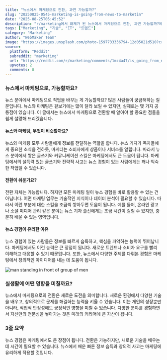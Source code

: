 ```yaml
---
title: "뉴스에서 마케팅으로 전환, 과연 가능할까?"
slug: "20250825-0545-marketing-is-going-from-news-to-marketin"
date: "2025-08-25T05:45:52"
description: "r/marketing에서 화제가 된 뉴스에서 마케팅으로 전환, 과연 가능할까?에 대한 깊이 있는 분석과 인사이트"
tags: ["Marketing", "기술", "IT", "트렌드"]
category: "Marketing"
author: "WebMaker Team"
image: "https://images.unsplash.com/photo-1597733336794-12d05021d510?crop=entropy&cs=tinysrgb&fit=max&fm=jpg&ixid=M3w3OTU0NDF8MHwxfHNlYXJjaHwxOHx8dGVjaG5vbG9neXxlbnwxfDB8fHwxNzU2MDYwNTk5fDA&ixlib=rb-4.1.0&q=80&w=1080"
source:
  platform: "Reddit"
  subreddit: "marketing"
  url: "https://reddit.com/r/marketing/comments/1mz4a47/is_going_from_news_to_marketing_often_doable/"
  upvotes: 2
  comments: 8
---
```


### 뉴스에서 마케팅으로, 가능할까요?

뉴스 분야에서 마케팅으로 직업을 바꾸는 게 가능할까요? 많은 사람들이 궁금해하는 질문입니다. 뉴스와 마케팅은 겉보기에는 많이 달라 보일 수 있지만, 실제로는 몇 가지 공통점이 있습니다. 이 글에서는 뉴스에서 마케팅으로 전환할 때 알아야 할 중요한 점들을 쉽게 설명해 드리겠습니다.

#### 뉴스와 마케팅, 무엇이 비슷할까요?

뉴스와 마케팅 모두 사람들에게 정보를 전달하는 역할을 합니다. 뉴스 기자가 독자들에게 중요한 소식을 전하듯, 마케터는 소비자에게 상품이나 서비스를 알립니다. 따라서 뉴스 분야에서 쌓은 글쓰기와 커뮤니케이션 스킬은 마케팅에서도 큰 도움이 됩니다. 마케팅에서의 설득력 있는 글쓰기와 전략적 사고는 뉴스 경험이 있는 사람에게는 꽤나 익숙한 작업일 수 있습니다.

#### 전환이 쉬운가요?

전환 자체는 가능합니다. 하지만 모든 마케팅 일이 뉴스 경험을 바로 활용할 수 있는 건 아닙니다. 어떤 마케팅 업무는 기술적인 지식이나 데이터 분석이 필요할 수 있습니다. 따라서 이런 부분에 대한 스킬을 조금씩 쌓아두면 도움이 됩니다. 예를 들어, 온라인 광고나 소셜 미디어 관리 같은 분야는 뉴스 기자 출신에게는 조금 시간이 걸릴 수 있지만, 충분히 배울 수 있는 영역입니다.

#### 뉴스 경험이 유리한 이유

뉴스 경험이 있는 사람들은 정보를 빠르게 습득하고, 핵심을 파악하는 능력이 뛰어납니다. 마케팅에서도 이런 능력은 큰 장점이 됩니다. 새로운 트렌드나 소비자 요구를 빨리 이해하고 대응할 수 있기 때문입니다. 또한, 뉴스에서 다양한 주제를 다뤄본 경험은 마케팅에서 창의적인 아이디어를 내는 데 도움이 됩니다.

![man standing in front of group of men](https://images.unsplash.com/photo-1556761175-5973dc0f32e7?crop=entropy&cs=tinysrgb&fit=max&fm=jpg&ixid=M3w3OTU0NDF8MHwxfHNlYXJjaHwyMHx8YnVzaW5lc3N8ZW58MXwwfHx8MTc1NjAyNTEwNHww&ixlib=rb-4.1.0&q=80&w=1080)

### 실생활에 어떤 영향을 미칠까요?

뉴스에서 마케팅으로의 전환은 새로운 도전을 의미합니다. 새로운 환경에서 다양한 기술을 배우고, 창의적으로 문제를 해결하는 능력을 키울 수 있습니다. 이는 개인의 성장뿐만 아니라, 직업적 안정성에도 긍정적인 영향을 미칠 수 있습니다. 다양한 분야를 경험하면서 자신만의 전문성을 쌓아가는 것은 미래의 커리어에 큰 자산이 됩니다.

### 3줄 요약

뉴스 경험은 마케팅에서도 큰 장점이 됩니다. 전환은 가능하지만, 새로운 기술을 배우는 데 시간이 필요할 수 있습니다. 뉴스에서 배운 빠른 정보 습득과 창의적 사고는 마케팅에 유리하게 작용할 것입니다.